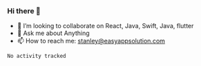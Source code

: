 ### Hi there 👋

- 👯 I’m looking to collaborate on React, Java, Swift, Java, flutter
- 💬 Ask me about Anything
- 📫 How to reach me: stanley@easyappsolution.com


<!--START_SECTION:waka-->

```text
No activity tracked
```

<!--END_SECTION:waka-->
